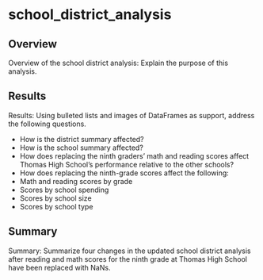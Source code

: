 # school_district_analysis

## Overview
Overview of the school district analysis: Explain the purpose of this analysis.


## Results
Results: Using bulleted lists and images of DataFrames as support, address the following questions.

- How is the district summary affected?
- How is the school summary affected?
- How does replacing the ninth graders’ math and reading scores affect Thomas High School’s performance relative to the other schools?
- How does replacing the ninth-grade scores affect the following:
- Math and reading scores by grade
- Scores by school spending
- Scores by school size
- Scores by school type


## Summary 
Summary: Summarize four changes in the updated school district analysis after reading and math scores for the ninth grade at Thomas High School have been replaced with NaNs.
